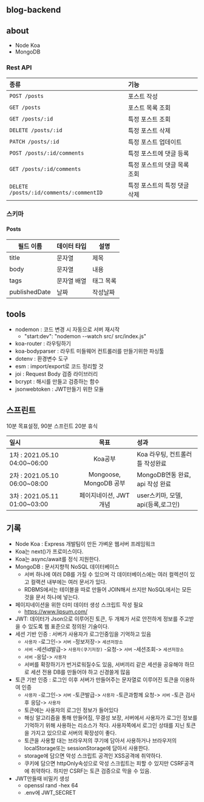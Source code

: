 ## blog-backend

## about

- Node Koa
- MongoDB

### Rest API

| 종류                                    | 기능                         |
| :-------------------------------------- | :--------------------------- |
| `POST /posts`                           | 포스트 작성                  |
| `GET /posts`                            | 포스트 목록 조회             |
| `GET /posts/:id`                        | 특정 포스트 조회             |
| `DELETE /posts/:id`                     | 특정 포스트 삭제             |
| `PATCH /posts/:id`                      | 특정 포스트 업데이트         |
| `POST /posts/:id/comments`              | 특정 포스트에 댓글 등록      |
| `GET /posts/:id/comments`               | 특정 포스트의 댓글 목록 조회 |
| `DELETE /posts/:id/comments/:commentID` | 특정 포스트의 특정 댓글 삭제 |

### 스키마

#### Posts

| 필드 이름     | 데이터 타입 | 설명      |
| ------------- | ----------- | --------- |
| title         | 문자열      | 제목      |
| body          | 문자열      | 내용      |
| tags          | 문자열 배열 | 태그 목록 |
| publishedDate | 날짜        | 작성날짜  |

## tools

- nodemon : 코드 변경 시 자동으로 서버 재시작
  - "start:dev": "nodemon --watch src/ src/index.js"
- koa-router : 라우팅하기
- koa-bodyparser : 라우트 미들웨어 컨트롤러를 만들기위한 파싱툴
- dotenv : 환경변수 도구
- esm : import/export로 코드 정리할 것
- joi : Request Body 검증 라이브러리
- bcrypt : 해시를 만들고 검증하는 함수
- jsonwebtoken : JWT만들기 위한 모듈

## 스프린트

10분 목표설정, 90분 스프린트 20분 휴식

| 일시                         |          목표          | 성과                               |
| :--------------------------- | :--------------------: | :--------------------------------- |
| 1차 : 2021.05.10 04:00~06:00 |        Koa공부         | Koa 라우팅, 컨트롤러 틀 작성완료   |
| 2차 : 2021.05.10 06:00~08:00 | Mongoose, MongoDB 공부 | MongoDB연동 완료, api 작성 완료    |
| 3차 : 2021.05.11 01:00~03:00 | 페이지네이션, JWT개념  | user스키마, 모델, api(등록,로그인) |

## 기록

- Node Koa : Express 개발팀이 만든 가벼운 웹서버 프레임워크
- Koa는 next()가 프로미스이다.
- Koa는 async/await를 정식 지원한다.
- MongoDB : 문서지향적 NoSQL 데이터베이스
  - 서버 하나에 여러 DB를 가질 수 있으며 각 데이터베이스에는 여러 컬렉션이 있고 컬랙션 내부에는 여러 문서가 있다.
  - RDBMS에서는 테이블을 따로 만들어 JOIN해서 쓰지만 NoSQL에서는 모든 것을 문서 하나에 넣는다.
- 페이지네이션을 위한 더미 데이터 생성 스크립트 작성 필요
  - https://www.lipsum.com/
- JWT: 데이터가 Json으로 이루어진 토큰, 두 개체가 서로 안전하게 정보를 주고받을 수 있도록 웹 표준으로 정의된 기술이다.
- 세션 기반 인증 : 서버가 사용자가 로그인중임을 기억하고 있음
  - `사용자` -로그인-> `서버` -정보저장-> `세션저장소`
  - `서버` -세션id발급-> `사용자(쿠기저장)` -요청-> `서버` -세션조회-> `세션저장소`
  - `서버` -응답-> `사용자`
  - 서버를 확장하기가 번거로워질수도 있음, 서버끼리 같은 세션을 공유해야 하므로 세션 전용 DB를 만들어야 하고 신경쓸게 많음
- 토큰 기반 인증 : 로그인 이후 서버가 만들어주는 문자열로 이루어진 토큰을 이용하여 인증
  - `사용자` -로그인-> `서버` -토큰발급-> `사용자` -토큰과함께 요청-> `서버` -토큰 검사후 응답-> `사용자`
  - 토큰에는 사용자의 로그인 정보가 들어있다
  - 해싱 알고리즘을 통해 만들어짐, 무결성 보장, 서버에서 사용자가 로그인 정보를 기억하기 위해 사용하는 리소스가 적다. 사용자쪽에서 로그인 상태를 지닌 토큰을 가지고 있으므로 서버의 확장성이 좋다.
  - 토큰을 사용할 대는 브라우저의 쿠기에 담아서 사용하거나 브라우저의 localStorage또는 sessionStorage에 담아서 사용한다.
  - storage에 담으면 악성 스크립트 공격인 XSS공격에 취약하다.
  - 쿠키에 담으면 httpOnly속성으로 악성 스크립트는 피할 수 있지만 CSRF공격에 취약하다. 하지만 CSRF는 토큰 검증으로 막을 수 있음.
- JWT만들때 비밀키 생성
  - openssl rand -hex 64
  - .env에 JWT_SECRET

